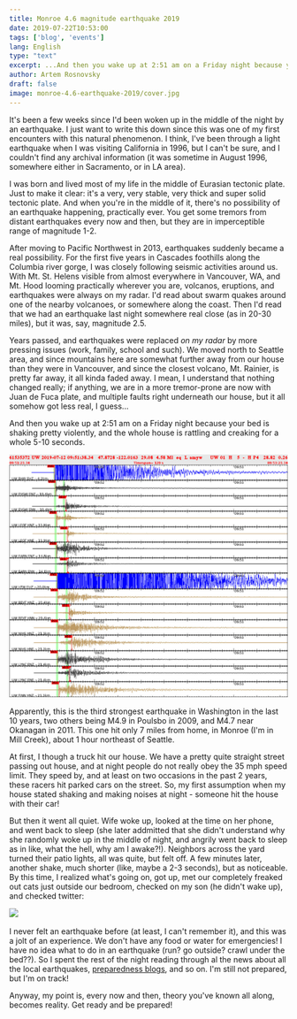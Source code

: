 ```yaml
---
title: Monroe 4.6 magnitude earthquake 2019
date: 2019-07-22T10:53:00
tags: ['blog', 'events']
lang: English
type: "text"
excerpt: ...And then you wake up at 2:51 am on a Friday night because your bed is shaking pretty violently, and the whole house is rattling and creaking for a whole 5-10 seconds...
author: Artem Rosnovsky
draft: false
image: monroe-4.6-earthquake-2019/cover.jpg
---
```


It's been a few weeks since I'd been woken up in the middle of the night by an earthquake. I just want to write this down since this was one of my first encounters with this natural phenomenon. I think, I've been through a light earthquake when I was visiting California in 1996, but I can't be sure, and I couldn't find any archival information (it was sometime in August 1996, somewhere either in Sacramento, or in LA area).

I was born and lived most of my life in the middle of Eurasian tectonic plate. Just to make it clear: it's a very, very stable, very thick and super solid tectonic plate. And when you're in the middle of it, there's no possibility of an earthquake happening, practically ever. You get some tremors from distant earthquakes every now and then, but they are in imperceptible range of magnitude 1-2.

After moving to Pacific Northwest in 2013, earthquakes suddenly became a real possibility. For the first five years in Cascades foothills along the Columbia river gorge, I was closely following seismic activities around us. With Mt. St. Helens visible from almost everywhere in Vancouver, WA, and Mt. Hood looming practically wherever you are, volcanos, eruptions, and earthquakes were always on my radar. I'd read about swarm quakes around one of the nearby volcanoes, or somewhere along the coast. Then I'd read that we had an earthquake last night somewhere real close (as in 20-30 miles), but it was, say, magnitude 2.5.

Years passed, and earthquakes were replaced _on my radar_ by more pressing issues (work, family, school and such). We moved north to Seattle area, and since mountains here are somewhat further away from our house than they were in Vancouver, and since the closest volcano, Mt. Rainier, is pretty far away, it all kinda faded away. I mean, I understand that nothing changed really; if anything, we are in a more tremor-prone are now with Juan de Fuca plate, and multiple faults right underneath our house, but it all somehow got less real, I guess...

And then you wake up at 2:51 am on a Friday night because your bed is shaking pretty violently, and the whole house is rattling and creaking for a whole 5-10 seconds.

![](monroe-4.6-earthquake-2019/4.6.jpg)

Apparently, this is the third strongest earthquake in Washington in the last 10 years, two others being M4.9 in Poulsbo in 2009, and M4.7 near Okanagan in 2011. This one hit only 7 miles from home, in Monroe (I'm in Mill Creek), about 1 hour northeast of Seattle.

At first, I though a truck hit our house. We have a pretty quite straight street passing out house, and at night people do not really obey the 35 mph speed limit. They speed by, and at least on two occasions in the past 2 years, these racers hit parked cars on the street. So, my first assumption when my house stated shaking and making noises at night - someone hit the house with their car!

But then it went all quiet. Wife woke up, looked at the time on her phone, and went back to sleep (she later addmitted that she didn't understand why she randomly woke up in the middle of night, and angrily went back to sleep as in like, what the hell, why am I awake?!). Neighbors across the yard turned their patio lights, all was quite, but felt off. A few minutes later, another shake, much shorter (like, maybe a 2-3 seconds), but as noticeable. By this time, I realized what's going on, got up, met our completely freaked out cats just outside our bedroom, checked on my son (he didn't wake up), and checked twitter:

[![](/monroe-4.6-earthquake-2019/tweet.png)](https://twitter.com/MyEverettNews/status/1149617954918526976)

I never felt an earthquake before (at least, I can't remember it), and this was a jolt of an experience. We don't have any food or water for emergencies! I have no idea what to do in an earthquake (run? go outside? crawl under the bed??). So I spent the rest of the night reading through al the news about all the local earthquakes, [preparedness blogs](https://www.beyondsurvivalgear.com/11-survival-gear-essentials/), and so on. I'm still not prepared, but I'm on track!

Anyway, my point is, every now and then, theory you've known all along, becomes reality. Get ready and be prepared!

